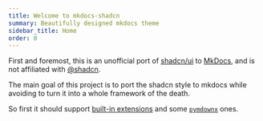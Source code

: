 ```yaml
---
title: Welcome to mkdocs-shadcn
summary: Beautifully designed mkdocs theme
sidebar_title: Home
order: 0
---
```



First and foremost, this is an unofficial port of [shadcn/ui](https://ui.shadcn.com/) to [MkDocs](https://www.mkdocs.org), and is not affiliated with [@shadcn](https://twitter.com/shadcn).

The main goal of this project is to port the shadcn style to mkdocs while avoiding to turn it into a whole framework of the death.

So first it should support [built-in extensions](https://python-markdown.github.io/extensions/) and some [`pymdownx`](https://facelessuser.github.io/pymdown-extensions/) ones.
